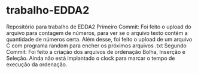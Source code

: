 # trabalho-EDDA2
Repositório para trabalho de EDDA2
Primeiro Commit:
  Foi feito o upload do arquivo para contagem de números, para ver se o arquivo texto contém a quantidade de números certa.
  Além desse, foi feito o upload de um arquivo C com programa random para encher os próximos arquivos .txt
Segundo Commit:
  Foi feito a criação dos arquivos de ordenação Bolha, Inserção e Seleção. Ainda não está implantado o clock para marcar o tempo de execução da ordenação.
  

